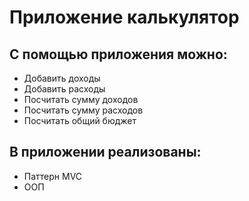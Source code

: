 # Приложение калькулятор

## С помощью приложения можно:

- Добавить доходы
- Добавить расходы
- Посчитать сумму доходов
- Посчитать сумму расходов
- Посчитать общий бюджет

## В приложении реализованы:

- Паттерн MVC
- ООП